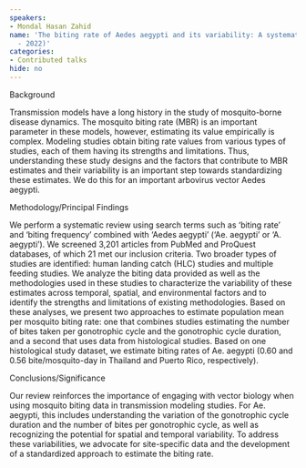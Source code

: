```yaml
---
speakers:
- Mondal Hasan Zahid
name: 'The biting rate of Aedes aegypti and its variability: A systematic review (1970
  - 2022)'
categories:
- Contributed talks
hide: no
---
```

Background

Transmission models have a long history in the study of mosquito-borne disease dynamics. The mosquito biting rate (MBR) is an important parameter in these models, however, estimating its value empirically is complex. Modeling studies obtain biting rate values from various types of studies, each of them having its strengths and limitations. Thus, understanding these study designs and the factors that contribute to MBR estimates and their variability is an important step towards standardizing these estimates. We do this for an important arbovirus vector Aedes aegypti. 

Methodology/Principal Findings

We perform a systematic review using search terms such as ‘biting rate’ and ‘biting frequency’ combined with ‘Aedes aegypti’ (‘Ae. aegypti’ or ‘A. aegypti’). We screened 3,201 articles from PubMed and ProQuest databases, of which 21 met our inclusion criteria. Two broader types of studies are identified: human landing catch (HLC) studies and multiple feeding studies. We analyze the biting data provided as well as the methodologies used in these studies to characterize the variability of these estimates across temporal, spatial, and environmental factors and to identify the strengths and limitations of existing methodologies. Based on these analyses, we present two approaches to estimate population mean per mosquito biting rate: one that combines studies estimating the number of bites taken per gonotrophic cycle and the gonotrophic cycle duration, and a second that uses data from histological studies. Based on one histological study dataset, we estimate biting rates of Ae. aegypti (0.60 and 0.56 bite/mosquito-day in Thailand and Puerto Rico, respectively). 

Conclusions/Significance

Our review reinforces the importance of engaging with vector biology when using mosquito biting data in transmission modeling studies. For Ae. aegypti, this includes understanding the variation of the gonotrophic cycle duration and the number of bites per gonotrophic cycle, as well as recognizing the potential for spatial and temporal variability. To address these variabilities, we advocate for site-specific data and the development of a standardized approach to estimate the biting rate.



